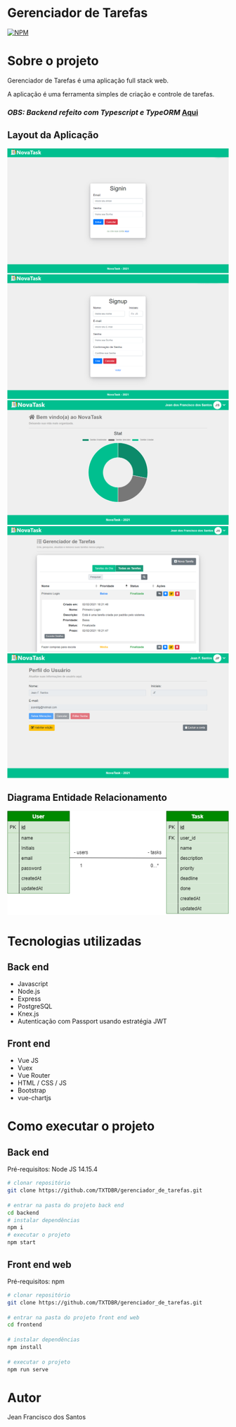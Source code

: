 # Gerenciador de Tarefas

[![NPM](https://img.shields.io/npm/l/react)](https://github.com/TXTDBR/gerenciador_de_tarefas/blob/master/LICENSE) 

# Sobre o projeto

Gerenciador de Tarefas é uma aplicação full stack web.

A aplicação é uma ferramenta simples de criação e controle de tarefas.

### **_OBS:_** _Backend refeito com Typescript e TypeORM_ [Aqui](https://github.com/jeandossantos/tarefas_backend_ts)

## Layout da Aplicação
![Web 1](https://github.com/TXTDBR/assets/blob/master/gerenciador%20de%20tarefas/signin.png)
![Web 2](https://github.com/TXTDBR/assets/blob/master/gerenciador%20de%20tarefas/signup.png)
![Web 3](https://github.com/TXTDBR/assets/blob/master/gerenciador%20de%20tarefas/home.png)
![Web 4](https://github.com/TXTDBR/assets/blob/master/gerenciador%20de%20tarefas/tarefa2.png)
![Web 5](https://github.com/TXTDBR/assets/blob/master/gerenciador%20de%20tarefas/perfil.png)

## Diagrama Entidade Relacionamento
![Diagrama Entidade Relacionamento](https://github.com/TXTDBR/assets/blob/master/gerenciador%20de%20tarefas/uml-tasks.png)

# Tecnologias utilizadas
## Back end
- Javascript
- Node.js
- Express
- PostgreSQL
- Knex.js
- Autenticação com Passport usando estratégia JWT
## Front end
- Vue JS
- Vuex
- Vue Router
- HTML / CSS / JS
- Bootstrap
- vue-chartjs

# Como executar o projeto

## Back end
Pré-requisitos: Node JS 14.15.4

```bash
# clonar repositório
git clone https://github.com/TXTDBR/gerenciador_de_tarefas.git

# entrar na pasta do projeto back end
cd backend
# instalar dependências
npm i
# executar o projeto
npm start
```

## Front end web
Pré-requisitos: npm 

```bash
# clonar repositório
git clone https://github.com/TXTDBR/gerenciador_de_tarefas.git

# entrar na pasta do projeto front end web
cd frontend

# instalar dependências
npm install

# executar o projeto
npm run serve
```

# Autor

Jean Francisco dos Santos
